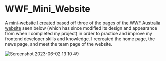 # WWF_Mini_Website
A [mini-website I created](https://guydavidwhittaker.com/WWF_Mini_Website/) based off three of the pages of [the WWF Australia website](https://wwf.org.au/) seen below (which has since modified its design and appearance from when I completed my project) in order to practice and improve my frontend developer skills and knowledge. I recreated the home page, the news page, and meet the team page of the website. 

![Screenshot 2023-06-02 13 10 49](https://github.com/gdwhittaker94/WWF_Mini_Website/assets/105855731/aa469f68-a6ca-44ba-a034-d2ecd941aeb6)

